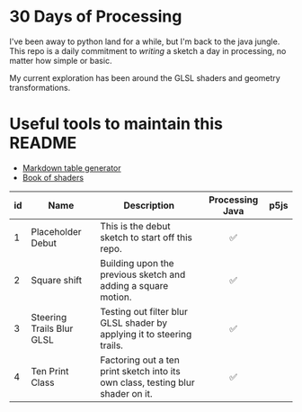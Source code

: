# 30 Days of Processing

I've been away to python land for a while, but I'm back to the java jungle. This repo is a daily commitment to *writing* a sketch a day in processing, no matter how simple or basic. 

My current exploration has been around the GLSL shaders and geometry transformations.

# Useful tools to maintain this README
- [Markdown table generator](https://www.tablesgenerator.com/markdown_tables#)
- [Book of shaders](http://thebookofshaders.com/)

| id | **Name**                  | **Description**                                                                 | **Processing Java** | **p5js** |
|----|---------------------------|---------------------------------------------------------------------------------|:-----------------------:|----------|
| 1  | Placeholder Debut         | This is the debut sketch to start off this repo.                                | :white_check_mark:    |          |
| 2  | Square shift              | Building upon the previous sketch and adding a square motion.                   | :white_check_mark:    |          |
| 3  | Steering Trails Blur GLSL | Testing out filter blur GLSL shader by applying it to steering trails.          | :white_check_mark:    |          |
| 4  | Ten Print Class           | Factoring out a ten print sketch into its own class, testing blur shader on it. | :white_check_mark:    |          |

